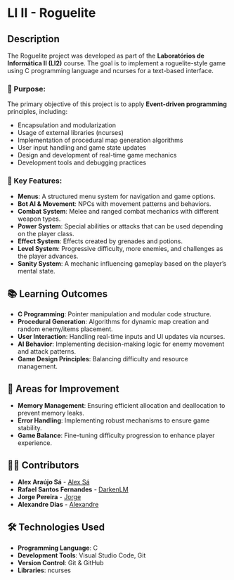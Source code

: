 # LI II - Roguelite

## Description
The Roguelite project was developed as part of the **Laboratórios de Informática II (LI2)** course. The goal is to implement a roguelite-style game using C programming language and ncurses for a text-based interface.

### 🎯 Purpose:
The primary objective of this project is to apply **Event-driven programming** principles, including:
- Encapsulation and modularization
- Usage of external libraries (ncurses)
- Implementation of procedural map generation algorithms
- User input handling and game state updates
- Design and development of real-time game mechanics
- Development tools and debugging practices

### 🚀 Key Features:
- **Menus**: A structured menu system for navigation and game options.
- **Bot AI & Movement**: NPCs with movement patterns and behaviors.
- **Combat System**: Melee and ranged combat mechanics with different weapon types.
- **Power System**: Special abilities or attacks that can be used depending on the player class.
- **Effect System**: Effects created by grenades and potions.
- **Level System**: Progressive difficulty, more enemies, and challenges as the player advances.
- **Sanity System**: A mechanic influencing gameplay based on the player’s mental state.

## 📚 Learning Outcomes
- **C Programming**: Pointer manipulation and modular code structure.
- **Procedural Generation**: Algorithms for dynamic map creation and random enemy/items placement.
- **User Interaction**: Handling real-time inputs and UI updates via ncurses.
- **AI Behavior**: Implementing decision-making logic for enemy movement and attack patterns.
- **Game Design Principles**: Balancing difficulty and resource management.

## 🚧 Areas for Improvement
- **Memory Management**: Ensuring efficient allocation and deallocation to prevent memory leaks.
- **Error Handling**: Implementing robust mechanisms to ensure game stability.
- **Game Balance**: Fine-tuning difficulty progression to enhance player experience.

## 👨‍💻 Contributors
- **Alex Araújo Sá** - [Alex Sá](https://github.com/alexaraujosa)
- **Rafael Santos Fernandes** - [DarkenLM](https://github.com/DarkenLM)
- **Jorge Pereira** - [Jorge](https://github.com/Jorgeap64)
- **Alexandre Dias** - [Alexandre](https://github.com/KhalexO)

## 🛠️ Technologies Used
- **Programming Language**: C
- **Development Tools**: Visual Studio Code, Git
- **Version Control**: Git & GitHub
- **Libraries**: ncurses
